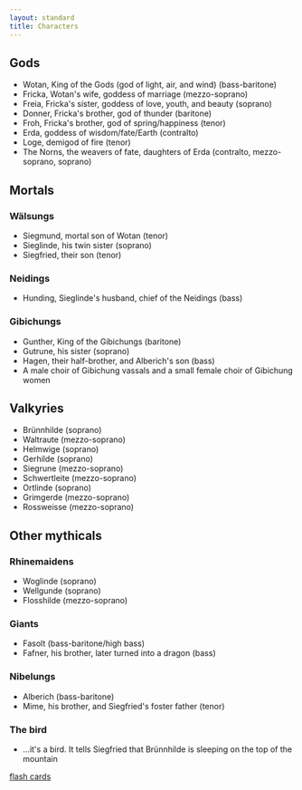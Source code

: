 ```yaml
---
layout: standard
title: Characters
---
```


## Gods

 - Wotan, King of the Gods (god of light, air, and wind) (bass-baritone)
 - Fricka, Wotan's wife, goddess of marriage (mezzo-soprano)
 - Freia, Fricka's sister, goddess of love, youth, and beauty (soprano)
 - Donner, Fricka's brother, god of thunder (baritone)
 - Froh, Fricka's brother, god of spring/happiness (tenor)
 - Erda, goddess of wisdom/fate/Earth (contralto)
 - Loge, demigod of fire (tenor)
 - The Norns, the weavers of fate, daughters of Erda (contralto, mezzo-soprano, soprano)

## Mortals

### Wälsungs

 - Siegmund, mortal son of Wotan (tenor)
 - Sieglinde, his twin sister (soprano)
 - Siegfried, their son (tenor)

### Neidings
- Hunding, Sieglinde's husband, chief of the Neidings (bass)

### Gibichungs
 - Gunther, King of the Gibichungs (baritone)
 - Gutrune, his sister (soprano)
 - Hagen, their half-brother, and Alberich's son (bass)
 - A male choir of Gibichung vassals and a small female choir of Gibichung women

## Valkyries
 - Brünnhilde (soprano)
 - Waltraute (mezzo-soprano)
 - Helmwige (soprano)
 - Gerhilde (soprano)
 - Siegrune (mezzo-soprano)
 - Schwertleite (mezzo-soprano)
 - Ortlinde (soprano)
 - Grimgerde (mezzo-soprano)
 - Rossweisse (mezzo-soprano)

## Other mythicals

### Rhinemaidens
 - Woglinde (soprano)
 - Wellgunde (soprano)
 - Flosshilde (mezzo-soprano)

### Giants
 - Fasolt (bass-baritone/high bass)
 - Fafner, his brother, later turned into a dragon (bass)

### Nibelungs
 - Alberich (bass-baritone)
 - Mime, his brother, and Siegfried's foster father (tenor)

### The bird
 - ...it's a bird. It tells Siegfried that Brünnhilde is sleeping on the top of the mountain

[flash cards](https://quizlet.com/38208058/wagners-ring-cycle-characters-flash-cards/)